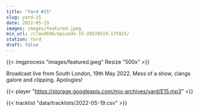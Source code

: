 ```yaml
---
title: "Yard #15"
slug: yard-15
date: 2022-05-19
images: images/featured.jpeg
mix_url: /cloud696/episode-15-20220519-175921/
station: Yard
draft: false
---
```


{{< imgprocess "images/featured.jpeg" Resize "500x" >}}

Broadcast live from South London, 19th May 2022. Mess of a show, clangs galore and clipping. Apologies!

{{< player "https://storage.googleapis.com/mix-archives/yard/E15.mp3" >}}

{{< tracklist "data/tracklists/2022-05-19.csv" >}}
